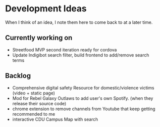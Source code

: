 # Development Ideas
When I think of an idea, I note them here to come back to at a later time.

## Currently working on ##
- Streetfood MVP second iteration ready for cordova
- Update Indigibot search filter, build frontend to add/remove search terms


## Backlog ##
- Comprehensive digital safety Resource for domestic/violence victims (video + static page)
- Mod for Rebel Galaxy Outlaws to add user's own Spotify. (when they release their source code)
- chrome extension to remove channels from Youtube that keep getting recommended to me
- interactive CDU Campus Map with search
